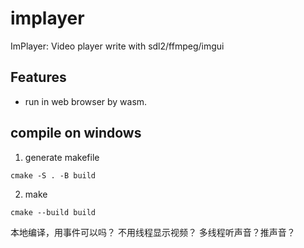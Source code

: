 # implayer
ImPlayer: Video player write with sdl2/ffmpeg/imgui

## Features
- run in web browser by wasm.

## compile on windows

1. generate makefile
```
cmake -S . -B build
```

2. make
```
cmake --build build
```

本地编译，用事件可以吗？
不用线程显示视频？
多线程听声音？推声音？